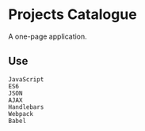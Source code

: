 # Projects Catalogue
A one-page application.

## Use
```
JavaScript
ES6
JSON
AJAX
Handlebars
Webpack
Babel

```